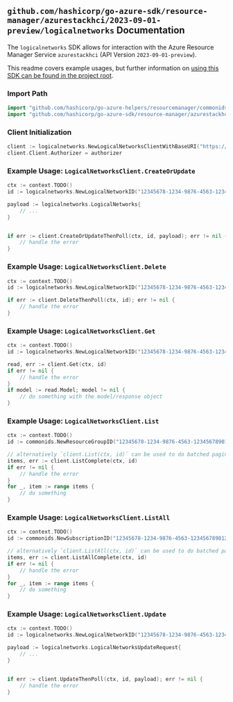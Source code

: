 
## `github.com/hashicorp/go-azure-sdk/resource-manager/azurestackhci/2023-09-01-preview/logicalnetworks` Documentation

The `logicalnetworks` SDK allows for interaction with the Azure Resource Manager Service `azurestackhci` (API Version `2023-09-01-preview`).

This readme covers example usages, but further information on [using this SDK can be found in the project root](https://github.com/hashicorp/go-azure-sdk/tree/main/docs).

### Import Path

```go
import "github.com/hashicorp/go-azure-helpers/resourcemanager/commonids"
import "github.com/hashicorp/go-azure-sdk/resource-manager/azurestackhci/2023-09-01-preview/logicalnetworks"
```


### Client Initialization

```go
client := logicalnetworks.NewLogicalNetworksClientWithBaseURI("https://management.azure.com")
client.Client.Authorizer = authorizer
```


### Example Usage: `LogicalNetworksClient.CreateOrUpdate`

```go
ctx := context.TODO()
id := logicalnetworks.NewLogicalNetworkID("12345678-1234-9876-4563-123456789012", "example-resource-group", "logicalNetworkValue")

payload := logicalnetworks.LogicalNetworks{
	// ...
}


if err := client.CreateOrUpdateThenPoll(ctx, id, payload); err != nil {
	// handle the error
}
```


### Example Usage: `LogicalNetworksClient.Delete`

```go
ctx := context.TODO()
id := logicalnetworks.NewLogicalNetworkID("12345678-1234-9876-4563-123456789012", "example-resource-group", "logicalNetworkValue")

if err := client.DeleteThenPoll(ctx, id); err != nil {
	// handle the error
}
```


### Example Usage: `LogicalNetworksClient.Get`

```go
ctx := context.TODO()
id := logicalnetworks.NewLogicalNetworkID("12345678-1234-9876-4563-123456789012", "example-resource-group", "logicalNetworkValue")

read, err := client.Get(ctx, id)
if err != nil {
	// handle the error
}
if model := read.Model; model != nil {
	// do something with the model/response object
}
```


### Example Usage: `LogicalNetworksClient.List`

```go
ctx := context.TODO()
id := commonids.NewResourceGroupID("12345678-1234-9876-4563-123456789012", "example-resource-group")

// alternatively `client.List(ctx, id)` can be used to do batched pagination
items, err := client.ListComplete(ctx, id)
if err != nil {
	// handle the error
}
for _, item := range items {
	// do something
}
```


### Example Usage: `LogicalNetworksClient.ListAll`

```go
ctx := context.TODO()
id := commonids.NewSubscriptionID("12345678-1234-9876-4563-123456789012")

// alternatively `client.ListAll(ctx, id)` can be used to do batched pagination
items, err := client.ListAllComplete(ctx, id)
if err != nil {
	// handle the error
}
for _, item := range items {
	// do something
}
```


### Example Usage: `LogicalNetworksClient.Update`

```go
ctx := context.TODO()
id := logicalnetworks.NewLogicalNetworkID("12345678-1234-9876-4563-123456789012", "example-resource-group", "logicalNetworkValue")

payload := logicalnetworks.LogicalNetworksUpdateRequest{
	// ...
}


if err := client.UpdateThenPoll(ctx, id, payload); err != nil {
	// handle the error
}
```
